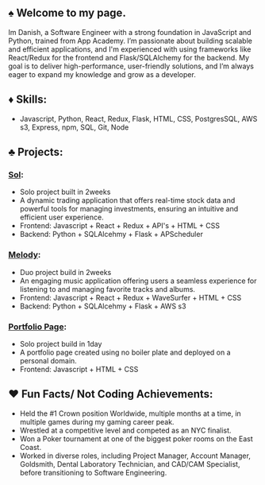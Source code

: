 ## ♠️ Welcome to my page.

Im Danish, a Software Engineer with a strong foundation in JavaScript and Python, trained from App Academy. I’m passionate about building scalable and efficient applications, and I'm experienced with using frameworks like React/Redux for the frontend and Flask/SQLAlchemy for the backend. My goal is to deliver high-performance, user-friendly solutions, and I’m always eager to expand my knowledge and grow as a developer.

## ♦️ Skills: 
- Javascript, Python, React, Redux, Flask, HTML, CSS, PostgresSQL, AWS s3, Express, npm, SQL, Git, Node 

## ♣️ Projects:
### [Sol](https://capstone-ybmg.onrender.com/):
- Solo project built in 2weeks
- A dynamic trading application that offers real-time stock data and powerful tools for managing investments, ensuring an intuitive and efficient user experience.
- Frontend: Javascript + React + Redux + API's + HTML + CSS
- Backend: Python + SQLAlcehmy + Flask + APScheduler
### [Melody](https://melody-63tg.onrender.com/):
- Duo project build in 2weeks 
- An engaging music application offering users a seamless experience for listening to and managing favorite tracks and albums.
- Frontend: Javascript + React + Redux + WaveSurfer + HTML + CSS
- Backend: Python + SQLAlcehmy + Flask + AWS s3
### [Portfolio Page](https://danishmohammad.com):
- Solo project build in 1day 
- A portfolio page created using no boiler plate and deployed on a personal domain.
- Frontend: Javascript + HTML + CSS

## ♥️ Fun Facts/ Not Coding Achievements:
- Held the #1 Crown position Worldwide, multiple months at a time, in multiple games during my gaming career peak.
- Wrestled at a competitive level and competed as an NYC finalist.
- Won a Poker tournament at one of the biggest poker rooms on the East Coast.
- Worked in diverse roles, including Project Manager, Account Manager, Goldsmith, Dental Laboratory Technician, and CAD/CAM Specialist, before transitioning to Software Engineering.

